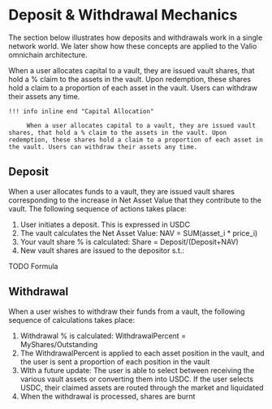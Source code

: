 # Deposit & Withdrawal Mechanics

The section below illustrates how deposits and withdrawals work in a single network world. We later show how these concepts are applied to the Valio omnichain architecture.

When a user allocates capital to a vault, they are issued vault shares, that hold a % claim to the assets in the vault. Upon redemption, these shares hold a claim to a proportion of each asset in the vault. Users can withdraw their assets any time.

    !!! info inline end "Capital Allocation"

         When a user allocates capital to a vault, they are issued vault shares, that hold a % claim to the assets in the vault. Upon redemption, these shares hold a claim to a proportion of each asset in the vault. Users can withdraw their assets any time.

## Deposit

When a user allocates funds to a vault, they are issued vault shares corresponding to the increase in Net Asset Value that they contribute to the vault. The following sequence of actions takes place:

1. User initiates a deposit. This is expressed in USDC
2. The vault calculates the Net Asset Value: NAV = SUM(asset_i * price_i)
3. Your vault share % is calculated: Share = Deposit/(Deposit+NAV)
4. New vault shares are issued to the depositor s.t.:

TODO Formula

## Withdrawal

When a user wishes to withdraw their funds from a vault, the following sequence of calculations takes place:

1. Withdrawal % is calculated: WithdrawalPercent = MyShares/Outstanding
2. The WithdrawalPercent is applied to each asset position in the vault, and the user is sent a proportion of each position in the vault
3. WIth a future update: The user is able to select between receiving the various vault assets or converting them into USDC. If the user selects USDC, their claimed assets are routed through the market and liquidated
4. When the withdrawal is processed, shares are burnt